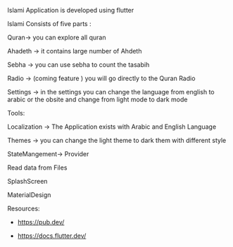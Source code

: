  Islami Application is developed using flutter 

 Islami Consists of five parts :

  Quran-> you can explore all quran 

  Ahadeth -> it contains large number of Ahdeth  

  Sebha -> you can use sebha to count the tasabih

  Radio  -> (coming feature ) you will go directly to the Quran Radio

  Settings ->  in the settings you can change the language from english to arabic or the obsite and change from light mode to dark mode
 
Tools:

  Localization -> The Application exists with Arabic and English Language

  Themes -> you can change the light theme to dark them with different style

  StateMangement-> Provider

  Read data from Files

  SplashScreen 

  MaterialDesign


 Resources:

  - https://pub.dev/

  - https://docs.flutter.dev/


